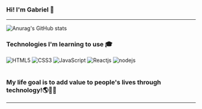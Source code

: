 ### Hi! I'm Gabriel 👋

<hr>

![Anurag's GitHub stats](https://github-readme-stats.vercel.app/api?username=gabrielopesdev&show_icons=true&theme=dark)
<h3>Technologies I'm learning to use 🎓</h3>

<div style="display: inline_block">
    <img align= center alt="HTML5" src="https://img.shields.io/badge/HTML5-E34F26?style=for-the-badge&logo=html5&logoColor=white">
    <img align= center alt="CSS3" src="https://img.shields.io/badge/CSS3-1572B6?style=for-the-badge&logo=css3&logoColor=white">
    <img align= center alt="JavaScript" src="https://img.shields.io/badge/JavaScript-F7DF1E?style=for-the-badge&logo=javascript&logoColor=black">
    <img align= center alt="Reactjs" src="https://img.shields.io/badge/React-20232A?style=for-the-badge&logo=react&logoColor=61DAFB">
    <img align= center alt="nodejs" src="https://img.shields.io/badge/Node.js-43853D?style=for-the-badge&logo=node.js&logoColor=white">
</div><br>

<h3>My life goal is to add value to people's lives through technology!🌎👨‍💻</h3>

<hr>
